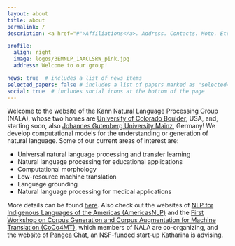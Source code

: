 ```yaml
---
layout: about
title: about
permalink: /
description: <a href="#">Affiliations</a>. Address. Contacts. Moto. Etc.

profile:
  align: right
  image: logos/3EMNLP_1AACLSRW_pink.jpg
  address: Welcome to our group!

news: true  # includes a list of news items
selected_papers: false # includes a list of papers marked as "selected={true}"
social: true  # includes social icons at the bottom of the page
---
```


Welcome to the website of the Kann Natural Language Processing Group (NALA), whose two homes are <a href="https://www.colorado.edu" target="_blank">University of Colorado Boulder</a>, USA, and, starting soon, also <a href="https://homepage.uni-mainz.de" target="_blank">Johannes Gutenberg University Mainz</a>, Germany!
We develop computational models for the understanding or generation of natural language. Some of our current areas of interest are:

- Universal natural language processing and transfer learning
- Natural language processing for educational applications
- Computational morphology
- Low-resource machine translation
- Language grounding
- Natural language processing for medical applications

More details can be found <a href="/projects/">here</a>. Also check out the websites of <a href="http://turing.iimas.unam.mx/americasnlp" target="_blank">NLP for Indigenous Languages of the Americas (AmericasNLP)</a> and the <a href="https://sites.google.com/view/coco4mt" target="_blank">First Workshop on Corpus Generation and Corpus Augmentation for Machine Translation (CoCo4MT)</a>, which members of NALA are co-organizing, and the website of <a href="https://www.pangeachat.com" target="_blank">Pangea Chat</a>, an NSF-funded start-up Katharina is advising.

